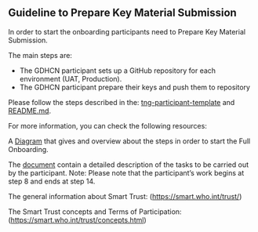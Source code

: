 
## Guideline to Prepare Key Material Submission 

In order to start the onboarding participants need to Prepare Key Material Submission.

The main steps are:

* The GDHCN participant sets up a GitHub repository for each environment (UAT, Production).
* The GDHCN participant prepare their keys and push them to repository

 Please follow the steps described in the: [tng-participant-template](https://github.com/WorldHealthOrganization/tng-participant-template)
and [README.md](https://github.com/WorldHealthOrganization/tng-participant-template/blob/main/README.md).

 For more information, you can check the following resources:

 A [Diagram](https://smart.who.int/trust/OnboardingProcessInteractionParticipantAndWHO.png) that gives and overview about the steps in order to start the Full Onboarding.
 
The [document](https://smart.who.int/trust/blob/docs/OnboardingProcess_Documents/input/pagecontent/concepts_onboarding_process_full.md) contain a detailed description of the tasks to be carried out by the participant.
 Note: Please note that the participant’s work begins at step 8 and ends at step 14.

The general information about Smart Trust:
(https://smart.who.int/trust/)

The Smart Trust concepts and Terms of Participation: 
(https://smart.who.int/trust/concepts.html)



